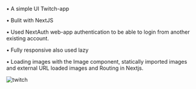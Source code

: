  
 • A simple UI Twitch-app
 
 • Bulit with NextJS
 
 • Used NextAuth web-app authentication to be able to login from
   another existing account.
   
 • Fully responsive also used lazy
 
 • Loading images with the Image component, statically imported images
   and external URL loaded images and Routing in Nextjs.
 
 
 
 ![twitch](https://user-images.githubusercontent.com/102383362/185799035-648e3fcf-c594-42e6-9cf5-bb9efc936718.png)
